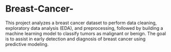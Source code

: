 # Breast-Cancer-
This project analyzes a breast cancer dataset to perform data cleaning, exploratory data analysis (EDA), and preprocessing, followed by building a machine learning model to classify tumors as malignant or benign. The goal is to assist in early detection and diagnosis of breast cancer using predictive modeling.
